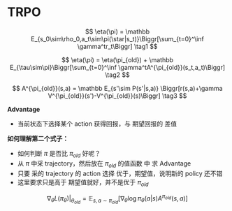 # TRPO


$$
\eta(\pi) = \mathbb E_{s_0\sim\rho_0,a_t\sim\pi(\star|s_t)}\Biggr[\sum_{t=0}^\inf \gamma^tr_t\Biggr] \tag1
$$



$$
\eta(\pi) = \eta(\pi_{old}) + \mathbb E_{\tau\sim\pi}\Biggr[\sum_{t=0}^\inf \gamma^tA^{\pi_{old}}(s_t,a_t)\Biggr] \tag2
$$

$$
A^{\pi_{old}}(s,a) = \mathbb E_{s'\sim P(s'|s,a)} \Biggr[r(s,a)+\gamma V^{\pi_{old}}(s')-V^{\pi_{old}}(s)\Biggr] \tag3
$$



**Advantage**

* 当前状态下选择某个 action 获得回报，与 期望回报的 差值

**如何理解第二个式子：**

* 如何判断 $\pi$ 是否比 $\pi_{old}$ 好呢？
* 从 $\pi$  中采 trajectory，然后放在 $\pi_{old}$ 的值函数 中 求 Advantage
* 只要 采的 trajectory 的 action 选择 优于，期望值，说明新的 policy 还不错
* 这里要求只是高于 期望值就好，并不是优于 $\pi_{old}$


$$
\nabla_{\theta} L(\pi_{\theta})|_{\theta_{old}} = \mathbb E_{s,a\sim\pi_{old}}\Biggr[\nabla_\theta\log\pi_{\theta}(a|s)A^{\pi_{old}}(s,a)\Biggr]
$$
